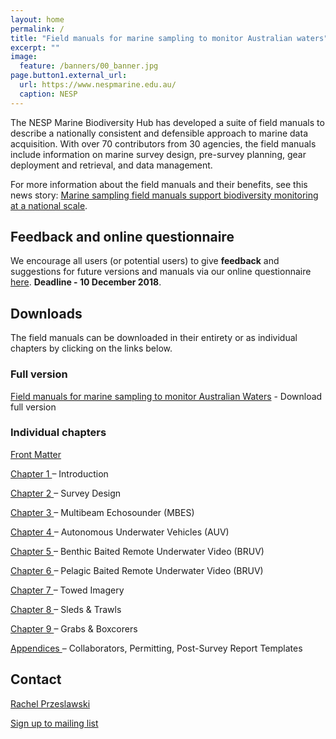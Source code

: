 ```yaml
---
layout: home
permalink: /
title: "Field manuals for marine sampling to monitor Australian waters"
excerpt: ""
image:
  feature: /banners/00_banner.jpg
page.button1.external_url:
  url: https://www.nespmarine.edu.au/
  caption: NESP
---
```


The NESP Marine Biodiversity Hub has developed a suite of field manuals to describe a nationally consistent and defensible approach to marine data acquisition. With over 70 contributors from 30 agencies, the field manuals include information on marine survey design, pre-survey planning, gear deployment and retrieval, and data management.

For more information about the field manuals and their benefits, see this news story: [Marine sampling field manuals support biodiversity monitoring at a national scale](https://www.nespmarine.edu.au/news/marine-sampling-field-manuals-support-biodiversity-monitoring-national-scale).

## Feedback and online questionnaire
We encourage all users (or potential users) to give <b>feedback</b> and suggestions for future versions and manuals via our online questionnaire [here](https://www.surveymonkey.com/r/NZRLMHB). <b> Deadline - 10 December 2018</b>.

## Downloads
The field manuals can be downloaded in their entirety or as individual chapters by clicking on the links below.

### Full version
<a href="https://www.nespmarine.edu.au/document/field-manuals-marine-sampling-monitor-australian-waters">Field manuals for marine sampling to monitor Australian Waters</a> - Download full version

### Individual chapters

<a href="https://www.nespmarine.edu.au/sites/default/files/_PUBLIC_/FieldManuals_NESPMarineHub_FrontMatter_v1.pdf">Front Matter</a>

<a href="https://www.nespmarine.edu.au/sites/default/files/_PUBLIC_/FieldManuals_NESPMarineHub_Chapter1_Intro_v1.pdf">Chapter 1 </a>– Introduction

<a href="https://www.nespmarine.edu.au/sites/default/files/_PUBLIC_/FieldManuals_NESPMarineHub_Chapter2_Design_v1.pdf">Chapter 2 </a>– Survey Design

<a href="https://www.nespmarine.edu.au/sites/default/files/_PUBLIC_/FieldManuals_NESPMarineHub_Chapter3_MBES_v1.pdf">Chapter 3 </a>– Multibeam Echosounder (MBES)

<a href="https://www.nespmarine.edu.au/sites/default/files/FieldManuals_NESPMarineHub_Chapter4_AUV_v1.pdf">Chapter 4 </a>– Autonomous Underwater Vehicles (AUV)

<a href="https://benthic-bruvs-field-manual.github.io/">Chapter 5 </a>– Benthic Baited Remote Underwater Video (BRUV)

<a href="https://www.nespmarine.edu.au/sites/default/files/_PUBLIC_/FieldManuals_NESPMarineHub_Chapter6_PBRUV_v1.pdf">Chapter 6 </a>– Pelagic Baited Remote Underwater Video (BRUV)

<a href="https://www.nespmarine.edu.au/sites/default/files/FieldManuals_NESPMarineHub_Chapter7_TowedImagery_v1.pdf">Chapter 7 </a>– Towed Imagery

<a href="https://www.nespmarine.edu.au/sites/default/files/_PUBLIC_/FieldManuals_NESPMarineHub_Chapter8_Sled_v1.pdf">Chapter 8 </a>– Sleds & Trawls

<a href="https://www.nespmarine.edu.au/sites/default/files/_PUBLIC_/FieldManuals_NESPMarineHub_Chapter9_Grab_v1.pdf">Chapter 9 </a>– Grabs & Boxcorers

<a href="https://www.nespmarine.edu.au/sites/default/files/_PUBLIC_/FieldManuals_NESPMarineHub_Appendices_v1.pdf">Appendices </a>– Collaborators, Permitting, Post-Survey Report Templates


## Contact

[Rachel Przeslawski](https://www.nespmarine.edu.au/contact/przeslawski-rachel)

 
<a href="https://docs.google.com/forms/d/e/1FAIpQLSezHvqOCPEp8f0xopHJ4nmoN6bhrdPzbKmInLuTQR7UNrTLRQ/viewform?usp=sf_link" class="btn">Sign up to mailing list</a>

